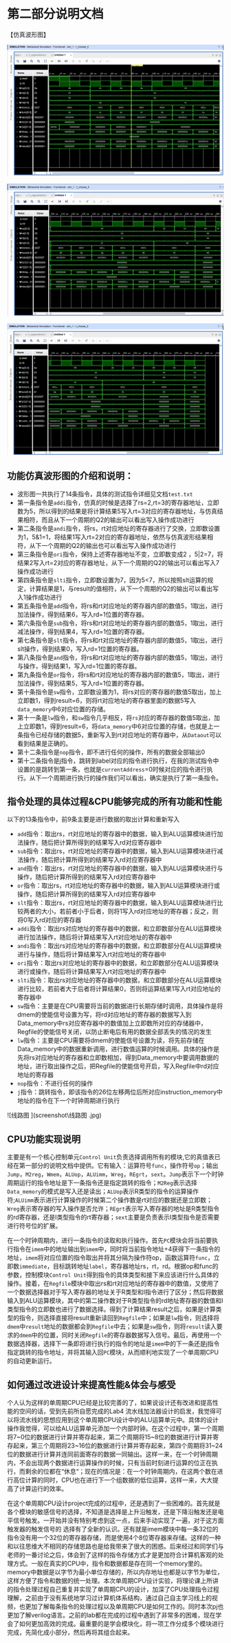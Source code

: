 # 第二部分说明文档

【仿真波形图】

![top1](screenshot\top1.jpg)

![top2](screenshot\top2.jpg)

![top3](screenshot\top3.jpg)

## 功能仿真波形图的介绍和说明：

* 波形图一共执行了14条指令，具体的测试指令详细见文档`test.txt`
* 第一条指令是`addi`指令，仿真的时候是选择了rs=2,rt=3的寄存器地址，立即数为5，所以得到的结果是将计算结果5写入rt=3对应的寄存器地址，与仿真结果相符，而且从下一个周期的Q2的输出可以看出写入操作成功进行
* 第二条指令是`andi`指令，将rs，rt对应地址的寄存器进行了交换，立即数设置为1，5&1=1，将结果1写入rt=2对应的寄存器地址，依然与仿真波形结果相符，从下一个周期的Q2的输出也可以看出写入操作成功进行
* 第三条指令是`ori`指令，保持上述寄存器地址不变，立即数变成2 ，5|2=7，将结果2写入rt=2对应的寄存器地址，从下一个周期的Q2的输出可以看出写入7操作成功进行
* 第四条指令是`slti`指令，立即数设置为7，因为5<7，所以按照slt运算的规定，计算结果是1，与result的值相符，从下一个周期的Q2的输出可以看出写入1操作成功进行
* 第五条指令是`add`指令，将rs和rt对应地址的寄存器内部的数值5，1取出，进行加法操作，得到结果6，写入rd=1位置的寄存器。
* 第六条指令是`sub`指令，将rs和rt对应地址的寄存器内部的数值5，1取出，进行减法操作，得到结果4，写入rd=1位置的寄存器。
* 第七条指令是`slt`指令，将rs和rt对应地址的寄存器内部的数值5，1取出，进行slt操作，得到结果0，写入rd=1位置的寄存器。
* 第八条指令是`and`指令，将rs和rt对应地址的寄存器内部的数值5，1取出，进行与操作，得到结果1，写入rd=1位置的寄存器。
* 第九条指令是`or`指令，将rs和rt对应地址的寄存器内部的数值5，1取出，进行加法操作，得到结果5，写入rd=1位置的寄存器。
* 第十条指令是`sw`指令，立即数设置为1，将rs对应的寄存器的数值5取出，加上立即数1，得到result=6，则将rt对应地址的寄存器里面的数据5写入`data_memory`中6对应位置的存储。
* 第十一条是`lw`指令，和`sw`指令几乎相反，将`rs`对应的寄存器的数值5取出，加上立即数1，得到result=6，将`data_memory`中6对应位置的存储，也就是上一条指令已经存储的数据5，重新写入到rt对应地址的寄存器中，从`Dataout`可以看到结果是正确的。
* 第十二条指令是`nop`指令，即不进行任何的操作，所有的数据全部输出0
* 第十二条指令是j指令，跳转到label对应的指令进行执行，在我的测试指令中设置的是跳转到第一条，也就是`currentAddress`=0时候对应的指令进行执行。从下一个周期进行执行的操作我们可以看出，确实是执行了第一条指令。

## 指令处理的具体过程&CPU能够完成的所有功能和性能

以下的13条指令中，前9条主要是进行数据的取出计算和重新写入

* `add`指令：取出rs，rt对应地址的寄存器中的数据，输入到ALU运算模块进行加法操作，随后把计算所得到的结果写入rd对应寄存器中
* `sub`指令：取出rs，rt对应地址的寄存器中的数据，输入到ALU运算模块进行减法操作，随后把计算所得到的结果写入rd对应寄存器中
* `and`指令：取出rs，rt对应地址的寄存器中的数据，输入到ALU运算模块进行与操作，随后把计算所得到的结果写入rd对应寄存器中
* `or`指令：取出rs，rt对应地址的寄存器中的数据，输入到ALU运算模块进行或操作，随后把计算所得到的结果写入rd对应寄存器中
* `slt`指令：取出rs，rt对应地址的寄存器中的数据，输入到ALU运算模块进行比较两者的大小，若前者小于后者，则将1写入rd对应地址的寄存器；反之，则将0写入rd对应的寄存器
* `addi`指令：取出rs对应地址的寄存器中的数据，和立即数部分在ALU运算模块进行加法操作，随后将计算结果写入rt对应地址的寄存器中
* `andi`指令：取出rs对应地址的寄存器中的数据，和立即数部分在ALU运算模块进行与操作，随后将计算结果写入rt对应地址的寄存器中
* `ori`指令：取出rs对应地址的寄存器中的数据，和立即数部分在ALU运算模块进行或操作，随后将计算结果写入rt对应地址的寄存器中
* `slti`指令：取出rs对应地址的寄存器中的数据，和立即数部分在ALU运算模块进行比较，若前者大于后者将计算结果0，否则将运算结果1写入rt对应地址的寄存器中
* `sw`指令：主要是在CPU需要将当前的数据进行长期存储时调用，具体操作是将dmem的使能信号设置为写，将rd对应地址的寄存器的数据写入到Data_memory中rs对应寄存器中的数值加上立即数所对应的存储器中，Regfile的使能信号关闭，以防止断电后有用的数据全部丢失的情况的发生
* `lw`指令：主要是CPU需要将dmem的使能信号设置为读，将先前存储在Data_memory中的数据重新调用，进行数值运算的时候调用。具体的操作是先将rs对应地址的寄存器和立即数相加，得到Data_memory中要调用数据的地址，进行取出操作之后，把Regfile的使能信号开启，写入Regfile中rd对应地址的寄存器
* `nop`指令：不进行任何的操作
* `j`指令：跳转指令，即该指令的26位左移两位后所对应instruction_memory中地址的指令在下一个时钟周期进行执行

![线路图 ](screenshot\线路图 .jpg)

## CPU功能实现说明

主要是有一个核心控制单元`Control Unit`负责选择调用所有的模块,它的真值表已经在第一部分的说明文档中提供。它有输入：运算符号`func`，操作符号`op`；输出`Jump`，`M2reg`，`Wmem`，`ALUop`，`ALUimm`，`Wreg`，`REgrt`，`sext`。`Jump`表示下一个时钟周期运行的指令地址是下一条指令还是指定跳转的指令；`M2Reg`表示选择`Data_memory`的模式是写入还是读出；`ALUop`表示R类型的指令的运算操作符;`ALUimm`表示进行计算操作的时候第二个操作数是rt对应的数据还是立即数；`Wreg`表示寄存器的写入操作是否允许；`REgrt`表示写入寄存器的地址是R类型指令的rd寄存器，还是I类型指令的rt寄存器；`sext`主要是负责表示I类型指令是否需要进行符号位的扩展。

在一个时钟周期内，进行一条指令的读取和执行操作。首先`PC`模块会将当前要执行指令在`imem`中的地址输出到`imem`中，同时将当前指令地址+4获得下一条指令的地址，`imem`将对应位置的指令取出并将其分隔为操作符op，函数运算符`func`，立即数`immediate`，目标跳转地址`label`，寄存器地址rs，rt，rd。根据op和func的参数，控制模块`Control Unit`得到指令的具体类型和接下来应该进行什么具体的操作。接着，在`Regfile`模块中取出rs和rt对应地址的寄存器中的数值，又使用了一个数据选择器对于写入寄存器的地址关于R类型和I指令进行了区分；然后将数据输入到ALU运算模块，其中的第二操作数对于R类型指令的rd地址寄存器的数值和I类型指令的立即数也进行了数据选择。得到了计算结果result之后，如果是计算类型的指令，则选择直接将result重新读回到`Regfile`中；如果是`lw`指令，则选择将`dmem`中`result`地址的数据都会到`Regfile`中去；如果是`sw`指令，则将`result`读入要求的`dmem`中的位置，同时关闭`Regfile`的寄存器数据写入信号。最后，再使用一个数据选择器，选择下一条即将进行执行的指令的地址是`imem`中的下一条还是j指令指定跳转的指令地址，并将其输入回`PC`模块，从而顺利地实现了一个单周期CPU的自动更新运行。

## 如何通过改进设计来提高性能&体会与感受

个人认为这样的单周期CPU已经是比较完善的了，如果说设计还有改进和提高性能的空间的话，受到先前所自愿完成的Lab4 流水线加法器设计的启发，我觉得可以将流水线的思想应用到这个单周期CPU设计中的ALU运算单元中。具体的设计操作我觉得，可以给ALU运算单元添加一个内部时钟。在这个过程中，第一个周期将7~0位的数据进行计算并寄存起来，第二个周期将15~8位的数据进行计算并寄存起来，第三个周期将23~16位的数据进行计算并寄存起来，第四个周期将31~24位的数据进行计算并连同前面寄存的数据一同输出。这样一来，在一个时钟周期内，不会出现两个数据进行运算操作的时候，只有当前时刻进行运算的位正在执行，而剩余的位都在“休息“；现在的情况是：在一个时钟周期内，在这两个数在进行高位计算的同时，CPU也在进行下一个组数据的低位运算，这样一来，大大提高了计算运行的效率。

在这个单周期CPU设计project完成的过程中，还是遇到了一些困难的。首先就是各个模块的敏感信号的选择，不知道是选择是上升沿触发，还是下降沿触发还是电平信号触发。一开始并没有特别考虑到这一点，后来手动实现了一遍，对于这方面触发器的触发信号的 选择有了全新的认识。还有就是imem模块中每一条32位的指令没有用一个32位的寄存器存储，而是使用4个8位寄存器来存储。这样的一种和以往思维大不相同的存储思路也是给我带来了很大的困惑。后来经过和同学们与老师的一番讨论之后，体会到了这样的指令存储方式才是更加符合计算机客观的处理方式。一般在真实的CPU中，指令和数据都是存在同一个memory里的。memory中数据是以字节为最小单位存储的，所以内存地址也都是以字节为单位，这样方便了指令和数据的统一处理。本次单周期CPU设计实验，将理论课上所讲的指令处理过程自己重复并实现了单周期CPU的设计，加深了CPU处理指令过程理解，之前由于没有系统地学习过计算机体系结构，通过自己自主学习线上的视频，也更加了解每条指令的处理过程以及单周期CPU是如何工作的。同时本次pj也更加了解verilog语言。之前的lab都在完成的过程中遇到了非常多的困难，现在学会了如何更加高效的完成。最重要的是学会模块化，将一项工作分成多个模块进行完成，先简化成小部分，然后再将其组合起来。
